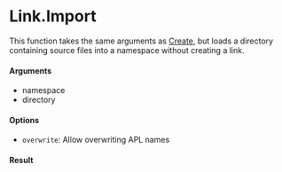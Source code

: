 # Link.Import

This function takes the same arguments as [Create](Link.Create.md), but loads a directory containing source files into a namespace without creating a link.

#### Arguments

- namespace
- directory

#### Options

- `overwrite`: Allow overwriting APL names

#### Result